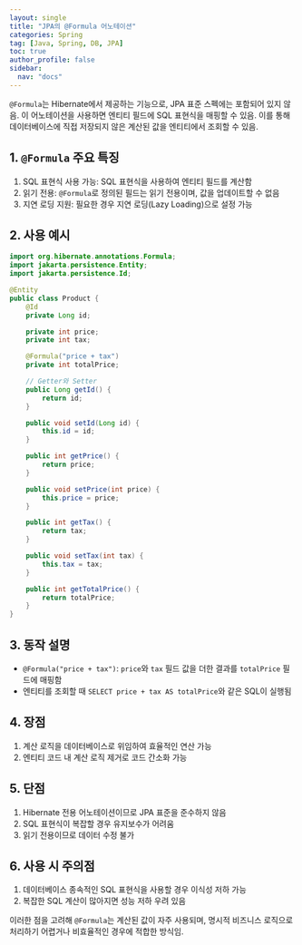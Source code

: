 ```yaml
---
layout: single
title: "JPA의 @Formula 어노테이션"
categories: Spring
tag: [Java, Spring, DB, JPA]
toc: true
author_profile: false
sidebar:
  nav: "docs"
---
```


`@Formula`는 Hibernate에서 제공하는 기능으로, JPA 표준 스펙에는 포함되어 있지 않음. 이 어노테이션을 사용하면 엔티티 필드에 SQL 표현식을 매핑할 수 있음. 이를 통해 데이터베이스에 직접 저장되지 않은 계산된 값을 엔티티에서 조회할 수 있음.

## 1. `@Formula` 주요 특징

1. SQL 표현식 사용 가능: SQL 표현식을 사용하여 엔티티 필드를 계산함
2. 읽기 전용: `@Formula`로 정의된 필드는 읽기 전용이며, 값을 업데이트할 수 없음
3. 지연 로딩 지원: 필요한 경우 지연 로딩(Lazy Loading)으로 설정 가능

## 2. 사용 예시

```java
import org.hibernate.annotations.Formula;
import jakarta.persistence.Entity;
import jakarta.persistence.Id;

@Entity
public class Product {
    @Id
    private Long id;

    private int price;
    private int tax;

    @Formula("price + tax")
    private int totalPrice;

    // Getter와 Setter
    public Long getId() {
        return id;
    }

    public void setId(Long id) {
        this.id = id;
    }

    public int getPrice() {
        return price;
    }

    public void setPrice(int price) {
        this.price = price;
    }

    public int getTax() {
        return tax;
    }

    public void setTax(int tax) {
        this.tax = tax;
    }

    public int getTotalPrice() {
        return totalPrice;
    }
}
```

## 3. 동작 설명

- `@Formula("price + tax")`: `price`와 `tax` 필드 값을 더한 결과를 `totalPrice` 필드에 매핑함
- 엔티티를 조회할 때 `SELECT price + tax AS totalPrice`와 같은 SQL이 실행됨

## 4. 장점

1. 계산 로직을 데이터베이스로 위임하여 효율적인 연산 가능
2. 엔티티 코드 내 계산 로직 제거로 코드 간소화 가능

## 5. 단점

1. Hibernate 전용 어노테이션이므로 JPA 표준을 준수하지 않음
2. SQL 표현식이 복잡할 경우 유지보수가 어려움
3. 읽기 전용이므로 데이터 수정 불가

## 6. 사용 시 주의점

1. 데이터베이스 종속적인 SQL 표현식을 사용할 경우 이식성 저하 가능
2. 복잡한 SQL 계산이 많아지면 성능 저하 우려 있음

이러한 점을 고려해 `@Formula`는 계산된 값이 자주 사용되며, 명시적 비즈니스 로직으로 처리하기 어렵거나 비효율적인 경우에 적합한 방식임.
